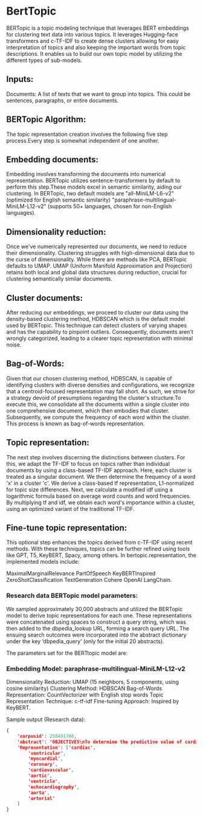 # BertTopic

BERTopic is a topic modeling technique that leverages BERT embeddings for clustering text data into various topics. It leverages Hugging-face transformers and c-TF-IDF to create dense clusters allowing for easy interpretation of topics and also keeping the important words from topic descriptions. It enables us to build our own topic model by utilizing the different types of sub-models.

## Inputs:
Documents: A list of texts that we want to group into topics. This could be sentences, paragraphs, or entire documents.

## BERTopic Algorithm:

The topic representation creation involves the following five step process.Every step is somewhat independent of one another.

## Embedding documents:

Embedding involves transforming the documents into numerical representation. BERTopic utilizes sentence-transformers by default to perform this step.These models excel in semantic similarity, aiding our clustering. In BERTopic, two default models are "all-MiniLM-L6-v2" (optimized for English semantic similarity) "paraphrase-multilingual-MiniLM-L12-v2" (supports 50+ languages, chosen for non-English languages). 

## Dimensionality reduction:  

Once we've numerically represented our documents, we need to reduce their dimensionality. Clustering struggles with high-dimensional data due to the curse of dimensionality. While there are methods like PCA, BERTopic defaults to UMAP. UMAP (Uniform Manifold Approximation and Projection) retains both local and global data structures during reduction, crucial for clustering semantically similar documents.


## Cluster documents:

After reducing our embeddings, we proceed to cluster our data using the density-based clustering method, HDBSCAN which is the default model used by BERTopic. This technique can detect clusters of varying shapes and has the capability to pinpoint outliers. Consequently, documents aren't wrongly categorized, leading to a clearer topic representation with minimal noise.

## Bag-of-Words:

Given that our chosen clustering method, HDBSCAN, is capable of identifying clusters with diverse densities and configurations, we recognize that a centroid-focused representation may fall short. As such, we strive for a strategy devoid of presumptions regarding the cluster's structure.To execute this, we consolidate all the documents within a single cluster into one comprehensive document, which then embodies that cluster. Subsequently, we compute the frequency of each word within the cluster. This process is known as bag-of-words representation.

## Topic representation:

The next step involves discerning the distinctions between clusters. For this, we adapt the TF-IDF to focus on topics rather than individual documents by using a class-based TF-IDF approach. Here, each cluster is treated as a singular document. We then determine the frequency of a word 'x' in a cluster 'c'. We derive a class-based tf representation, L1-normalized for topic size differences. Next, we calculate a modified idf using a logarithmic formula based on average word counts and word frequencies. By multiplying tf and idf, we obtain each word's importance within a cluster, using an optimized variant of the traditional TF-IDF.


## Fine-tune topic representation:

This optional step enhances the topics derived from c-TF-IDF using recent methods. With these techniques, topics can be further refined using tools like GPT, T5, KeyBERT, Spacy, among others. In bertopic.representation, the implemented models include:

MaximalMarginalRelevance
PartOfSpeech
KeyBERTInspired
ZeroShotClassification
TextGeneration
Cohere
OpenAI
LangChain.


### Research data BERTopic model parameters:

We sampled approximately 30,000 abstracts and utilized the BERTopic model to derive topic representations for each one. These representations were concatenated using spaces to construct a query string, which was then added to the dbpedia_lookup URL, forming a search query URL. The ensuing search outcomes were incorporated into the abstract dictionary under the key ‘dbpedia_query’ (only for the initial 20 abstracts).

The parameters set for the BERTtopic model are:

### Embedding Model: paraphrase-multilingual-MiniLM-L12-v2
Dimensionality Reduction: UMAP (15 neighbors, 5 components, using cosine similarity)
Clustering Method: HDBSCAN
Bag-of-Words Representation: CountVectorizer with English stop words
Topic Representation Technique: c-tf-idf
Fine-tuning Approach: Inspired by KeyBERT.

Sample output (Research data):
```json
{
    'corpusid': 250491760,
    'abstract': 'OBJECTIVES\nTo determine the predictive value of cardiac magnetic resonance (CMR) and echocardiographic parameters on left ventricular (LV) remodeling in ST-segment elevation myocardial infarction (STEMI) patients without cardiogenic shock and treated with mechanical LV unloading followed by immediate or delayed percutaneous coronary intervention (PCI)-mediated reperfusion.\n\n\nBACKGROUND\nIn STEMI, infarct size (IS) directly correlates with major cardiovascular outcomes. Preclinical models demonstrate mechanical LV unloading before reperfusion reduces IS. The door-to-unload (DTU)-STEMI pilot trial evaluated the safety and feasibility of LV unloading and delayed reperfusion in patients with STEMI.\n\n\nMETHODS\nThis multicenter, prospective, randomized, safety and feasibility trial evaluated patients with anterior STEMI randomized 1:1 to LV unloading with the Impella CP (Abiomed) followed by immediate reperfusion vs delayed reperfusion after 30 minutes of unloading. Patients were assessed by CMR at 3-5 days and 30 days post PCI. Echocardiographic evaluations were performed at 3-5 and 90 days post PCI. At 3-5 days post PCI, patients were compared based on IS as percentage of LV mass (group 1 ≤25%, group 2 >25%). Selection of IS threshold was performed post hoc.\n\n\nRESULTS\nFifty patients were enrolled from April 2017 to May 2018. At 90 days, group 1 (IS ≤25%) exhibited improved LV ejection fraction (from 53.1% to 58.9%; P=.001) and group 2 (IS >25%) demonstrated no improvement (from 37.6% to 39.1%; P=.55). LV end-diastolic volume and end-systolic volume were unchanged in group 1 and worsened in group 2. There was correlation between 3-5 day and 30-day CMR measurements of IS and 90-day echocardiography-derived LV ejection fraction.\n\n\nCONCLUSIONS\nImmediate 3-5 day post-therapy IS by CMR correlates with 90-day echocardiographic LVEF and indices of remodeling. Patients with post-therapy IS >25% demonstrated evidence of adverse remodeling. Larger studies are needed to corroborate these findings with implications on patient management and prognosis.',
    'Representation': ['cardiac',
        'ventricular',
        'myocardial',
        'coronary',
        'cardiovascular',
        'aortic',
        'ventricle',
        'echocardiography',
        'aorta',
        'arterial'
    ]
}
```








